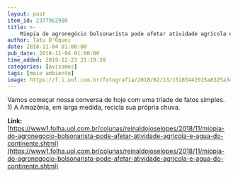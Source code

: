 ```yaml
---
layout: post
item_id: 2377962980
title: >-
    Miopia do agronegócio bolsonarista pode afetar atividade agrícola e água do continente
author: Tatu D'Oquei
date: 2018-11-04 01:00:00
pub_date: 2018-11-04 01:00:00
time_added: 2019-12-23 21:19:30
categories: [avisamos]
tags: [meio ambiente]
image: https://f.i.uol.com.br/fotografia/2018/02/13/15185442915a8325a3465b5_1518544291_3x2_xl.jpg
---
```


Vamos começar nossa conversa de hoje com uma tríade de fatos simples. 1) A Amazônia, em larga medida, recicla sua própria chuva.

**Link:** [https://www1.folha.uol.com.br/colunas/reinaldojoselopes/2018/11/miopia-do-agronegocio-bolsonarista-pode-afetar-atividade-agricola-e-agua-do-continente.shtml](https://www1.folha.uol.com.br/colunas/reinaldojoselopes/2018/11/miopia-do-agronegocio-bolsonarista-pode-afetar-atividade-agricola-e-agua-do-continente.shtml)

